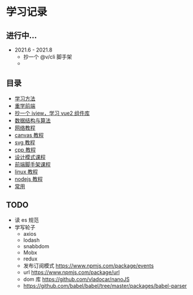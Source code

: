 # 学习记录

## 进行中...

- 2021.6 - 2021.8 
  - 抄一个 @v/cli 脚手架
  - 

## 目录

- [学习方法](https://github.com/banli17/how-to-learn)
- [重学前端](https://github.com/banli17/course-refe)
- [抄一个 iview，学习 vue2 组件库](https://github.com/banli17/course-iview)
- [数据结构与算法](https://github.com/banli17/course-algo)
- [网络教程](https://github.com/banli17/course-net)
- [canvas 教程](https://github.com/banli17/course-canvas)
- [svg 教程](https://github.com/banli17/course-svg)
- [cpp 教程](https://github.com/banli17/course-cpp)
- [设计模式课程](https://github.com/banli17/course-patterns)
- [前端脚手架课程](https://github.com/banli17/course-cli)
- [linux 教程](https://github.com/banli17/course-linux)
- [nodejs 教程](https://github.com/banli17/course-nodejs)
- [常用](https://github.com/banli17/use)

## TODO 

- 读 es 规范
- 学写轮子
  - axios
  - lodash
  - snabbdom
  - Mobx
  - redux
  - 发布订阅模式 https://www.npmjs.com/package/events
  - url https://www.npmjs.com/package/url
  - dom 库 https://github.com/vladocar/nanoJS
  - https://github.com/babel/babel/tree/master/packages/babel-parser
